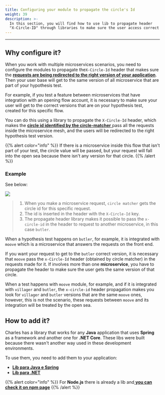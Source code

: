 ```yaml
---
title: Configuring your module to propagate the circle's Id
weight: 39
description: >-
  In this section, you will find how to use lib to propagate header
  "X-Circle-ID" through libraries to make sure the user access correct circles.
---
```


---

## Why configure it? 

When you work with multiple microservices scenarios, you need to configure the modules to propagate the`X-Circle-Id` header that makes sure the [**requests are being redirected to the right version of your application**](../../../../reference/circles#how-do-you-define-it). Then your user base will get to the same version of all microservice that are part of your hypothesis test.

For example, if you test a feature between microservices that have integration with an opening flow account, it is necessary to make sure your user will get to the correct versions that are on your hypothesis test, created for this specific flow. 

You can do this using a library to propagate the `X-Circle-Id` header, which makes the [**circle id identified by the circle-matcher** ](../../defining-a-workspace/circle-matcher)pass all the requests inside the microservice mesh, and the users will be redirected to the right hypothesis test version. 

{{% alert color="info" %}}
If there is a microservice inside this flow that isn't part of your test, the circle value will be passed, but your request will fall into the open sea because there isn't any version for that circle. 
{{% /alert %}}

### **Example**

See below: 

![](//header-propagation-v2-en.png)

> 1. When you make a microservice request, `circle matcher` gets the circle id for this specific request. 
> 2. The id is inserted in the header with the `X-Circle-Id` key.
> 3. The propagate header library makes it possible to pass the `x-circle-id` in the header to request to another microservice, in this case `butler`.

When a hypothesis test happens on `butler`, for example, it is integrated with `moove` which is a microservice that answers the requests on the front end.

If you want your request to get to the `butler` correct version, it is necessary that `moove` pass the `x-Circle-Id` header \(obtained by circle matcher\) in the requests made for it. If involves more than one **microservice**, you have to propagate the header to make sure the user gets the same version of that circle. 

When a test happens with `moove` module, for example, and if it is integrated with `villager` and `butler`, the `x-circle-id`  header propagation makes you look for `villager` and  `butler` versions that are the same `moove` ones, however, this is not the scenario, these requests between `moove` and its integration will be treated by the open sea. 

## How to add it?  

Charles has a library that works for any **Java** application that uses **Spring** as a framework and another one for **.NET Core**. These libs were built because there wasn't another way used in these development environments.

To use them, you need to add them to your application: 

* [**Lib para Java e Spring** ](https://github.com/ZupIT/charlescd/tree/master/tracing/spring)
* [**Lib para .NET**](https://github.com/ZupIT/charlescd/tree/master/tracing/dotnet-core%20)

{{% alert color="info" %}}
For **Node.js** there is already a lib and[ **you can check it on npm page**](https://www.npmjs.com/package/hpropagate)
{{% /alert %}}
